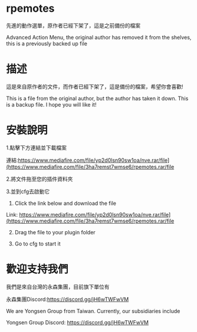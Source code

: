 # rpemotes
先進的動作選單，原作者已經下架了，這是之前備份的檔案

Advanced Action Menu, the original author has removed it from the shelves, this is a previously backed up file

# 描述
這是來自原作者的文件，而作者已經下架了，這是備份的檔案，希望你會喜歡!

This is a file from the original author, but the author has taken it down. This is a backup file. I hope you will like it!
# 安裝說明
1.點擊下方連結並下載檔案

連結:https://www.mediafire.com/file/yp2d0lsn90sw1oa/nve.rar/file](https://www.mediafire.com/file/3ha7remst7wmse6/rpemotes.rar/file

2.將文件拖至您的插件資料夾

3.並到cfg去啟動它

1. Click the link below and download the file

Link: https://www.mediafire.com/file/yp2d0lsn90sw1oa/nve.rar/file](https://www.mediafire.com/file/3ha7remst7wmse6/rpemotes.rar/file

2. Drag the file to your plugin folder

3. Go to cfg to start it

# 歡迎支持我們
我們是來自台灣的永森集團，目前旗下單位有

永森集團Discord:https://discord.gg/jH6wTWFwVM

We are Yongsen Group from Taiwan. Currently, our subsidiaries include

Yongsen Group Discord: https://discord.gg/jH6wTWFwVM

